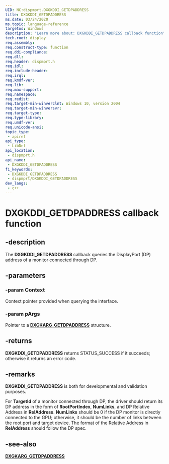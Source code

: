 ```yaml
---
UID: NC:dispmprt.DXGKDDI_GETDPADDRESS
title: DXGKDDI_GETDPADDRESS
ms.date: 03/24/2020
ms.topic: language-reference
targetos: Windows
description: "Learn more about: DXGKDDI_GETDPADDRESS callback function"
tech.root: display
req.assembly: 
req.construct-type: function
req.ddi-compliance: 
req.dll: 
req.header: dispmprt.h
req.idl: 
req.include-header: 
req.irql: 
req.kmdf-ver: 
req.lib: 
req.max-support: 
req.namespace: 
req.redist: 
req.target-min-winverclnt: Windows 10, version 2004
req.target-min-winversvr: 
req.target-type: 
req.type-library: 
req.umdf-ver: 
req.unicode-ansi: 
topic_type:
 - apiref
api_type:
 - LibDef
api_location:
 - dispmprt.h
api_name:
 - DXGKDDI_GETDPADDRESS
f1_keywords:
 - DXGKDDI_GETDPADDRESS
 - dispmprt/DXGKDDI_GETDPADDRESS
dev_langs:
 - c++
---
```


# DXGKDDI_GETDPADDRESS callback function


## -description

The **DXGKDDI_GETDPADDRESS** callback queries the DisplayPort (DP) address of a monitor connected through DP.

## -parameters

### -param Context

Context pointer provided when querying the interface.

### -param pArgs

Pointer to a [**DXGKARG_GETDPADDRESS**](ns-dispmprt-dxgkarg_getdpaddress.md) structure.

## -returns

**DXGKDDI_GETDPADDRESS** returns STATUS_SUCCESS if it succeeds; otherwise it returns an error code.

## -remarks

**DXGKDDI_GETDPADDRESS** is both for developmental and validation purposes.

For **TargetId** of a monitor connected through DP, the driver should return its DP address in the form of **RootPortIndex**, **NumLinks**, and DP Relative Address in **RelAddress**. **NumLinks** should be 0 if the DP monitor is directly connected to the GPU; otherwise, it should be the number of links between the root port and target device. The format of the Relative Address in **RelAddress** should follow the DP spec.

## -see-also

[**DXGKARG_GETDPADDRESS**](ns-dispmprt-dxgkarg_getdpaddress.md)


